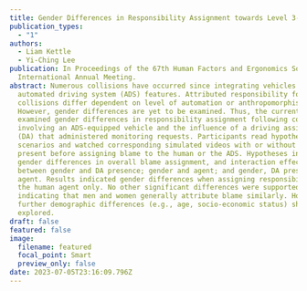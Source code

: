 ```yaml
---
title: Gender Differences in Responsibility Assignment towards Level 3-ADS Vehicles
publication_types:
  - "1"
authors:
  - Liam Kettle
  - Yi-Ching Lee
publication: In Proceedings of the 67th Human Factors and Ergonomics Society
  International Annual Meeting.
abstract: Numerous collisions have occurred since integrating vehicles with
  automated driving system (ADS) features. Attributed responsibility following
  collisions differ dependent on level of automation or anthropomorphism.
  However, gender differences are yet to be examined. Thus, the current study
  examined gender differences in responsibility assignment following collisions
  involving an ADS-equipped vehicle and the influence of a driving assistant
  (DA) that administered monitoring requests. Participants read hypothetical
  scenarios and watched corresponding simulated videos with or without the DA
  present before assigning blame to the human or the ADS. Hypotheses included
  gender differences in overall blame assignment, and interaction effects
  between gender and DA presence; gender and agent; and gender, DA presence, and
  agent. Results indicated gender differences when assigning responsibility to
  the human agent only. No other significant differences were supported
  indicating that men and women generally attribute blame similarly. However,
  further demographic differences (e.g., age, socio-economic status) should be
  explored.
draft: false
featured: false
image:
  filename: featured
  focal_point: Smart
  preview_only: false
date: 2023-07-05T23:16:09.796Z
---
```

